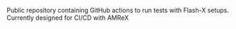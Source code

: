 Public repository containing GitHub actions to run tests with Flash-X setups. Currently designed for CI/CD with AMReX
